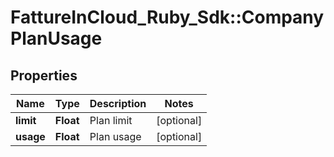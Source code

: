 # FattureInCloud_Ruby_Sdk::CompanyPlanUsage

## Properties

| Name | Type | Description | Notes |
| ---- | ---- | ----------- | ----- |
| **limit** | **Float** | Plan limit | [optional] |
| **usage** | **Float** | Plan usage | [optional] |

